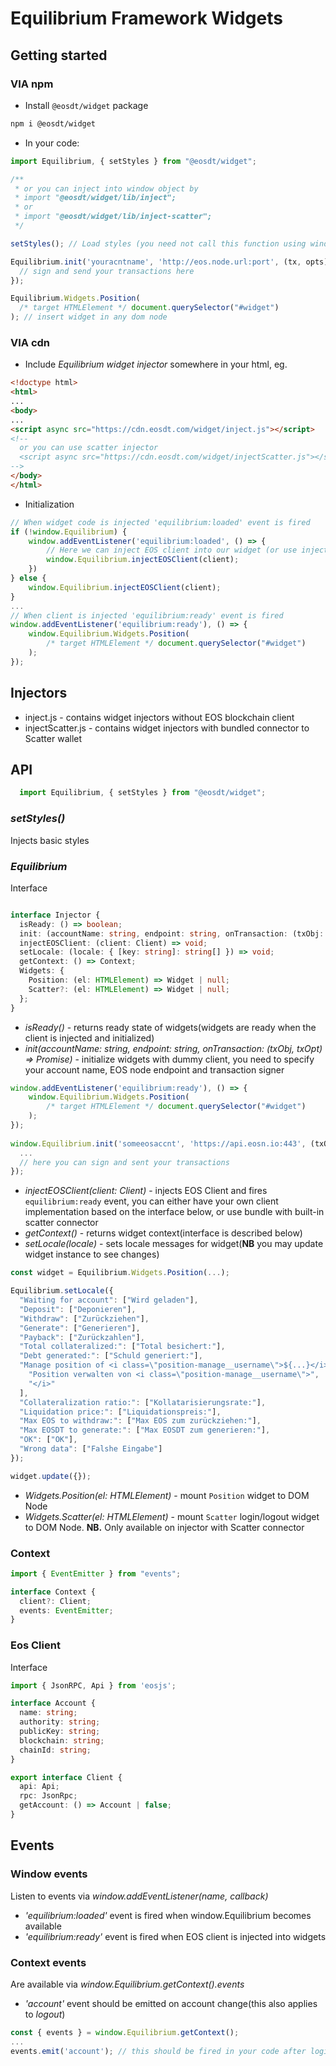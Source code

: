 
# Equilibrium Framework Widgets
## Getting started
### VIA npm
- Install `@eosdt/widget` package
```bash
npm i @eosdt/widget
```
- In your code:
```typescript
import Equilibrium, { setStyles } from "@eosdt/widget";

/**
 * or you can inject into window object by
 * import "@eosdt/widget/lib/inject";
 * or
 * import "@eosdt/widget/lib/inject-scatter";
 */

setStyles(); // Load styles (you need not call this function using window injector)

Equilibrium.init('youracntname', 'http://eos.node.url:port', (tx, opts) => {
  // sign and send your transactions here
});

Equilibrium.Widgets.Position(
  /* target HTMLElement */ document.querySelector("#widget")
); // insert widget in any dom node

```
### VIA cdn
- Include _Equilibrium widget injector_ somewhere in your html, eg.
```html
<!doctype html>
<html>
...
<body>
...
<script async src="https://cdn.eosdt.com/widget/inject.js"></script>
<!-- 
  or you can use scatter injector
  <script async src="https://cdn.eosdt.com/widget/injectScatter.js"></script>
-->
</body>
</html>
```
- Initialization
```javascript
// When widget code is injected 'equilibrium:loaded' event is fired
if (!window.Equilibrium) {
	window.addEventListener('equilibrium:loaded', () => {
		// Here we can inject EOS client into our widget (or use injector with bundled connector)
		window.Equilibrium.injectEOSClient(client);
	})
} else {
	window.Equilibrium.injectEOSClient(client);
}
...
// When client is injected 'equilibrium:ready' event is fired
window.addEventListener('equilibrium:ready'), () => {
	window.Equilibrium.Widgets.Position(
		/* target HTMLElement */ document.querySelector("#widget")
	);
});
```
## Injectors
- inject.js - contains widget injectors without EOS blockchain client
- injectScatter.js - contains widget injectors with bundled connector to Scatter wallet
## API
```typescript
  import Equilibrium, { setStyles } from "@eosdt/widget";
```
  
  
### *setStyles()*
Injects basic styles
### *Equilibrium*
Interface
```typescript

interface Injector {
  isReady: () => boolean;
  init: (accountName: string, endpoint: string, onTransaction: (txObj: TxObj, options: TxOpt) => Promise<void>) => void;
  injectEOSClient: (client: Client) => void;
  setLocale: (locale: { [key: string]: string[] }) => void;
  getContext: () => Context;
  Widgets: {
    Position: (el: HTMLElement) => Widget | null;
    Scatter?: (el: HTMLElement) => Widget | null;
  };
}
```
- _isReady()_ - returns ready state of widgets(widgets are ready when the client is injected and initialized)
- _init(accountName: string, endpoint: string, onTransaction: (txObj, txOpt) => Promise<void>)_ - initialize widgets with dummy client, you need to specify your account name, EOS node endpoint and transaction signer
```typescript
window.addEventListener('equilibrium:ready'), () => {
	window.Equilibrium.Widgets.Position(
		/* target HTMLElement */ document.querySelector("#widget")
	);
});
  
window.Equilibrium.init('someeosaccnt', 'https://api.eosn.io:443', (txObj, txOpt) => {
  ...
  // here you can sign and sent your transactions
});
```
- _injectEOSClient(client: Client)_ - injects EOS Client and fires `equilibrium:ready` event, you can either have your own client implementation based on the interface below, or use bundle with built-in scatter connector
- _getContext()_ - returns widget context(interface is described below)
- _setLocale(locale)_ - sets locale messages for widget(__NB__ you may update widget instance to see changes)
```typescript
const widget = Equilibrium.Widgets.Position(...);

Equilibrium.setLocale({
  "Waiting for account": ["Wird geladen"],
  "Deposit": ["Deponieren"],
  "Withdraw": ["Zurückziehen"],
  "Generate": ["Generieren"],
  "Payback": ["Zurückzahlen"],
  "Total collateralized:": ["Total besichert:"],
  "Debt generated:": ["Schuld generiert:"],
  "Manage position of <i class=\"position-manage__username\">${...}</i>": [
    "Position verwalten von <i class=\"position-manage__username\">",
    "</i>"
  ],
  "Collateralization ratio:": ["Kollatarisierungsrate:"],
  "Liquidation price:": ["Liquidationspreis:"],
  "Max EOS to withdraw:": ["Max EOS zum zurückziehen:"],
  "Max EOSDT to generate:": ["Max EOSDT zum generieren:"],
  "OK": ["OK"],
  "Wrong data": ["Falshe Eingabe"]
});

widget.update({});
```
- _Widgets.Position(el: HTMLElement)_ - mount `Position` widget to DOM Node
- _Widgets.Scatter(el: HTMLElement)_ - mount `Scatter` login/logout widget to DOM Node. 
__NB.__ Only available on injector with Scatter connector
### Context
```typescript
import { EventEmitter } from "events";

interface Context {
  client?: Client;
  events: EventEmitter;
}
```
### Eos Client
Interface 
```typescript
import { JsonRPC, Api } from 'eosjs';

interface Account {
  name: string;
  authority: string;
  publicKey: string;
  blockchain: string;
  chainId: string;
}

export interface Client {
  api: Api;
  rpc: JsonRpc;
  getAccount: () => Account | false;
}
```
## Events
### Window events
Listen to events via *window.addEventListener(name, callback)*
- _'equilibrium:loaded'_ event is fired when window.Equilibrium becomes available
- _'equilibrium:ready'_ event is fired when EOS client is injected into widgets
### Context events
Are available via *window.Equilibrium.getContext().events*
- _'account'_ event should be emitted on account change(this also applies to _logout_)
```js
const { events } = window.Equilibrium.getContext();
...
events.emit('account'); // this should be fired in your code after login, logout or account change
```
